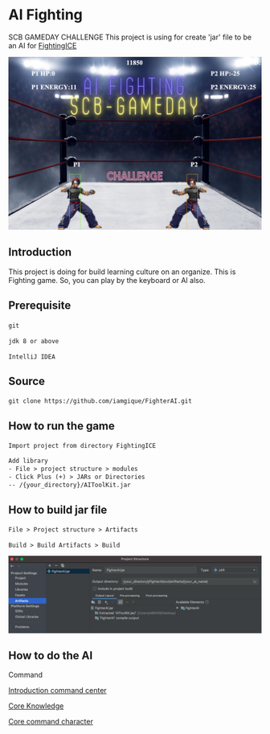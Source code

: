 # AI Fighting
SCB GAMEDAY CHALLENGE
This project is using for create 'jar' file to be an AI for [FightingICE](https://github.com/iamgique/FightingICE.git)

![Alt text](resource/images/screenshot.png?raw=true "AI Fighting Screenshot")

## Introduction
This project is doing for build learning culture on an organize.
This is Fighting game. So, you can play by the keyboard or AI also.

## Prerequisite
`git`

`jdk 8 or above`

`IntelliJ IDEA`

## Source
`git clone https://github.com/iamgique/FighterAI.git`

## How to run the game
`Import project from directory FightingICE`

```
Add library
- File > project structure > modules 
- Click Plus (+) > JARs or Directories
-- /{your_directory}/AIToolKit.jar
```

## How to build jar file
`File > Project structure > Artifacts`

`Build > Build Artifacts > Build`

![Alt text](resource/images/artifacts_screenshot.png?raw=true "Artifacts Screenshot")

## How to do the AI
Command 

[Introduction command center](http://www.ice.ci.ritsumei.ac.jp/~ftgaic/Downloadfiles/Introduction%20of%20the%20CommandCenter%20class.pdf)

[Core Knowledge](http://www.ice.ci.ritsumei.ac.jp/~ftgaic/index-2a.html)

[Core command character](http://www.ice.ci.ritsumei.ac.jp/~ftgaic/Downloadfiles/Information%20about%20the%20character.pdf)

